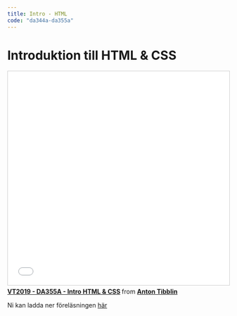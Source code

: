 ```yaml
---
title: Intro - HTML
code: "da344a-da355a"
---
```


# Introduktion till HTML & CSS

<iframe src="//www.slideshare.net/slideshow/embed_code/key/1A5nFf3qBnivaE" width="595" height="485" frameborder="0" marginwidth="0" marginheight="0" scrolling="no" style="border:1px solid #CCC; border-width:1px; margin-bottom:5px; max-width: 100%;" allowfullscreen> </iframe> <div style="margin-bottom:5px"> <strong> <a href="//www.slideshare.net/AntonTibblin/vt2019-da355a-intro-html-css" title="VT2019 - DA355A - Intro HTML &amp; CSS" target="_blank">VT2019 - DA355A - Intro HTML &amp; CSS</a> </strong> from <strong><a href="https://www.slideshare.net/AntonTibblin" target="_blank">Anton Tibblin</a></strong> </div>

Ni kan ladda ner föreläsningen [här](HTML-CSS.pdf)
